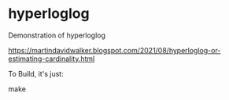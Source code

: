 # hyperloglog
Demonstration of hyperloglog

https://martindavidwalker.blogspot.com/2021/08/hyperloglog-or-estimating-cardinality.html

To Build, it's just:

make
